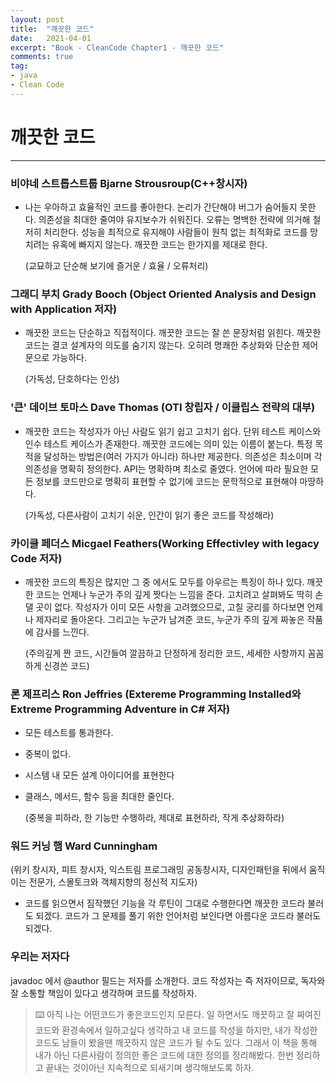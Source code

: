 ```yaml
---
layout: post
title:  "깨끗한 코드"
date:   2021-04-01
excerpt: "Book - CleanCode Chapter1 - 깨끗한 코드"
comments: true
tag:
- java
- Clean Code
---
```


# 깨끗한 코드

---

### 비야네 스트롭스트룹 Bjarne Strousroup(C++창시자)

- 나는 우아하고 효율적인 코드를 좋아한다. 논리가 간단해야 버그가 숨어들지 못한다. 의존성을 최대한 줄여야 유지보수가 쉬워진다. 오류는 명백한 전략에 의거해 철저히 처리한다. 성능을 최적으로 유지해야 사람들이 원칙 없는 최적화로 코드를 망치려는 유혹에 빠지지 않는다. 깨끗한 코드는 한가지를 제대로 한다.

  (교묘하고 단순해 보기에 즐거운 / 효율 / 오류처리)

### 그래디 부치 Grady Booch (Object Oriented Analysis and Design with Application 저자)

- 깨끗한 코드는 단순하고 직접적이다. 깨끗한 코드는 잘 쓴 문장처럼 읽힌다. 깨끗한 코드는 결코 설계자의 의도를 숨기지 않는다. 오히려 명쾌한 추상화와 단순한 제어문으로 가능하다.

  (가독성, 단호하다는 인상)

### '큰' 데이브 토마스 Dave Thomas (OTI 창립자 / 이클립스 전략의 대부)

- 깨끗한 코드는 작성자가 아닌 사람도 읽기 쉽고 고치기 쉽다. 단위 테스트 케이스와 인수 테스트 케이스가 존재한다. 깨끗한 코드에는 의미 있는 이름이 붙는다. 특정 목적을 달성하는 방법은(여러 가지가 아니라) 하나만 제공한다. 의존성은 최소이며 각 의존성을 명확히 정의한다. API는 명확하며 최소로 줄였다. 언어에 따라 필요한 모든 정보를 코드만으로 명확히 표현할 수 없기에 코드는 문학적으로 표현해야 마땅하다.

  (가독성, 다른사람이 고치기 쉬운, 인간이 읽기 좋은 코드를 작성해라)

### 카이클 페더스 Micgael Feathers(Working Effectivley with legacy Code 저자)

- 깨끗한 코드의 특징은 많지만 그 중 에서도 모두를 아우르는 특징이 하나 있다. 깨끗한 코드는 언제나 누군가 주의 깊게 짯다는 느낌을 준다. 고치려고 살펴봐도 딱히 손댈 곳이 없다. 작성자가 이미 모든 사항을 고려했으므로, 고칠 궁리를 하다보면 언제나 제자리로 돌아온다. 그리고는 누군가 남겨준 코드, 누군가 주의 깊게 짜놓은 작품에 감사를 느낀다.

  (주의깊게 짠 코드, 시간들여 깔끔하고 단정하게 정리한 코드, 세세한 사항까지 꼼꼼하게 신경쓴 코드)

### 론 제프리스 Ron Jeffries (Extereme Programming Installed와 Extreme Programming Adventure in C# 저자)

- 모든 테스트를 통과한다.
- 중복이 없다.
- 시스템 내 모든 설계 아이디어를 표현한다
- 클래스, 메서드, 함수 등을 최대한 줄인다.

  (중복을 피하라, 한 기능만 수행하라, 제대로 표현하라, 작게 추상화하라)

### 워드 커닝 햄 Ward Cunningham

(위키 창시자, 피트 창시자, 익스트림 프로그래밍 공동창시자, 디자인패턴을 뒤에서 움직이는 전문가, 스몰토크와 객체지향의 정신적 지도자)

- 코드를 읽으면서 짐작했던 기능을 각 루틴이 그대로 수행한다면 깨끗한 코드라 불러도 되겠다. 코드가 그 문제를 풀기 위한 언어처럼 보인다면 아름다운 코드라 불러도 되겠다.

### 우리는 저자다

javadoc 에서 @author  필드는 저자를 소개한다. 코드 작성자는 즉 저자이므로, 독자와 잘 소통할 책임이 있다고 생각하며 코드를 작성하자.

> ⌨️ 아직 나는 어떤코드가 좋은코드인지 모른다. 일 하면서도 깨끗하고 잘 짜여진 코드와 환경속에서 일하고싶다 생각하고 내 코드를 작성을 하지만, 내가 작성한 코드도 남들이 봤을땐 깨끗하지 않은 코드가 될 수도 있다. 그래서 이 책을 통해 내가 아닌 다른사람이 정의한 좋은 코드에 대한 정의를 정리해봤다. 한번 정리하고 끝내는 것이아닌 지속적으로 되새기며 생각해보도록 하자.
